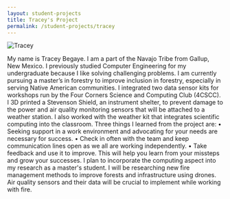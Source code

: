 ```yaml
---
layout: student-projects
title: Tracey's Project
permalink: /student-projects/tracey
---
```

![Tracey](/assets/student-projects/tracey/tracey.png)

My name is Tracey Begaye. I am a part of the Navajo Tribe from Gallup, New Mexico. I previously studied Computer Engineering for my undergraduate because I like solving challenging problems. I am currently pursuing a master’s in forestry to improve inclusion in forestry, especially in serving Native American communities.
I integrated two data sensor kits for workshops run by the Four Corners Science and Computing Club (4CSCC). I 3D printed a Stevenson Shield, an instrument shelter, to prevent damage to the power and air quality monitoring sensors that will be attached to a weather station. I also worked with the weather kit that integrates scientific computing into the classroom.
Three things I learned from the project are:
	•	Seeking support in a work environment and advocating for your needs are necessary for success.
	•	Check in often with the team and keep communication lines open as we all are working independently.
	•	Take feedback and use it to improve. This will help you learn from your missteps and grow your successes.
I plan to incorporate the computing aspect into my research as a master's student. I will be researching new fire management methods to improve forests and infrastructure using drones. Air quality sensors and their data will be crucial to implement while working with fire.